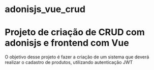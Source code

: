 # adonisjs_vue_crud

# Projeto de criação de CRUD com adonisjs e frontend com Vue
 O objetivo desse projeto é fazer a criação de um sistema que deverá realizar o cadastro de produtos, utilizando autenticação JWT
 
## 
